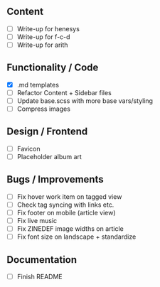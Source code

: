 ## Content

- [ ] Write-up for henesys
- [ ] Write-up for f-c-d
- [ ] Write-up for arith

## Functionality / Code

- [x] .md templates
- [ ] Refactor Content + Sidebar files
- [ ] Update base.scss with more base vars/styling
- [ ] Compress images

## Design / Frontend

- [ ] Favicon
- [ ] Placeholder album art

## Bugs / Improvements

- [ ] Fix hover work item on tagged view
- [ ] Check tag syncing with links etc.
- [ ] Fix footer on mobile (article view)
- [ ] Fix live music
- [ ] Fix ZINEDEF image widths on article
- [ ] Fix font size on landscape + standardize

## Documentation

- [ ] Finish README